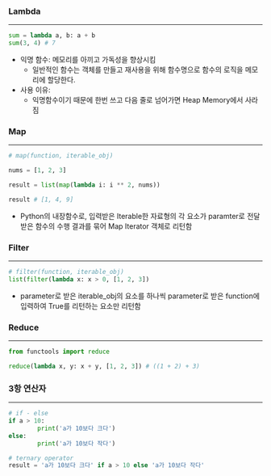 ### Lambda

------

```python
sum = lambda a, b: a + b
sum(3, 4) # 7
```

- 익명 함수: 메모리를 아끼고 가독성을 향상시킴
    - 일반적인 함수는 객체를 만들고 재사용을 위해 함수명으로 함수의 로직을 메모리에 할당한다.
- 사용 이유:
    - 익명함수이기 때문에 한번 쓰고 다음 줄로 넘어가면 Heap Memory에서 사라짐

### Map

------

```python
# map(function, iterable_obj)

nums = [1, 2, 3]

result = list(map(lambda i: i ** 2, nums))

result # [1, 4, 9]
```

- Python의 내장함수로, 입력받은 Iterable한 자료형의 각 요소가 paramter로 전달받은 함수의 수행 결과를 묶어 Map Iterator 객체로 리턴함

### Filter

------

```python
# filter(function, iterable_obj)
list(filter(lambda x: x > 0, [1, 2, 3])
```

- parameter로 받은 iterable_obj의 요소를 하나씩 parameter로 받은 function에 입력하여 True를 리턴하는 요소만 리턴함

### Reduce

---

```python
from functools import reduce

reduce(lambda x, y: x + y, [1, 2, 3]) # ((1 + 2) + 3)
```



### 3항 연산자

------

```python
# if - else
if a > 10:
		print('a가 10보다 크다')
else:
		print('a가 10보다 작다')

# ternary operator
result = 'a가 10보다 크다' if a > 10 else 'a가 10보다 작다'
```